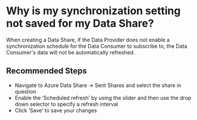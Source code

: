 <properties
	pageTitle="Why is my synchronization setting not saved for my Data Share"
	description="Why is my synchronization setting not saved for my Data Share?"
	service="Microsoft.DataShare"
	resource="accounts"
	ms.author="joanpo"
	authors="joannapea"
	displayOrder="4"
	selfHelpType="resource"
	supportTopicIds="32675620,32675630"
	resourceTags=""
	productPesIds="16762"
	cloudEnvironments="public"
	articleId="b8e6ed39-d79d-41f7-b2b3-02455066e8e1"
/>

# Why is my synchronization setting not saved for my Data Share?

When creating a Data Share, if the Data Provider does not enable a synchronization schedule for the Data Consumer to subscribe to, the Data Consumer's data will not be automatically refreshed. 

## **Recommended Steps**

* Navigate to Azure Data Share -> Sent Shares and select the share in question
* Enable the ‘Scheduled refresh’ by using the slider and then use the drop down selector to specify a refresh interval
* Click ‘Save’ to save your changes
